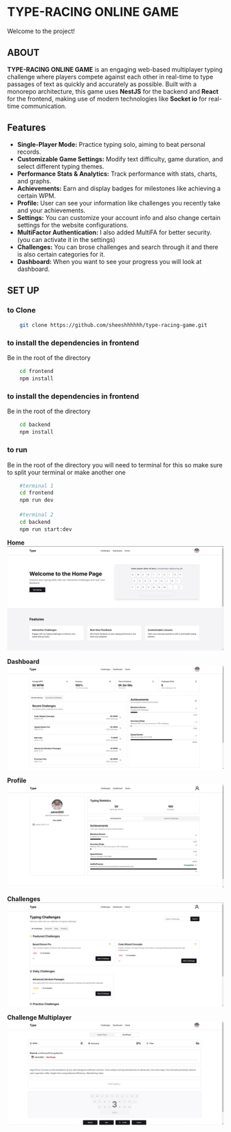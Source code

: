 # TYPE-RACING ONLINE GAME

Welcome to the project!

## ABOUT
**TYPE-RACING ONLINE GAME** is an engaging web-based multiplayer typing challenge where players compete against each other in real-time to type passages of text as quickly and accurately as possible. Built with a monorepo architecture, this game uses **NestJS** for the backend and **React** for the frontend, making use of modern technologies like **Socket io** for real-time communication.

## Features
+ **Single-Player Mode:** Practice typing solo, aiming to beat personal records.
+ **Customizable Game Settings:** Modify text difficulty, game duration, and select different typing themes.
+ **Performance Stats & Analytics:** Track performance with stats, charts, and graphs.
+ **Achievements:** Earn and display badges for milestones like achieving a certain WPM.
+ **Profile:** User can see your information like challenges you recently take and your achievements.
+ **Settings:** You can customize your account info and also change certain settings for the website configurations.
+ **MultiFactor Authentication:** I also added MultiFA for better security.(you can activate it in the settings)
+ **Challenges:** You can brose challenges and search through it and there is also certain categories for it.
+ **Dashboard:** When you want to see your progress you will look at dashboard.

## SET UP

### to Clone
```bash
    git clone https://github.com/sheeshhhhhh/type-racing-game.git

```
### to install the dependencies in frontend
Be in the root of the directory
```bash
    cd frontend
    npm install
```
### to install the dependencies in frontend
Be in the root of the directory
```bash
    cd backend
    npm install
```

### to run
Be in the root of the directory
you will need to terminal for this so make sure to split your terminal or make another one
```bash
    #terminal 1
    cd frontend
    npm run dev

    #terminal 2
    cd backend
    npm run start:dev
```

**Home**
![Screenshot](./frontend/public/appPhoto/HOME.jpg)

**Dashboard**
![Screenshot](./frontend/public/appPhoto/DASHBOARD.jpg)

**Profile**
![Screenshot](./frontend/public/appPhoto/PROFILE.jpg)

**Challenges**
![Screenshot](./frontend/public/appPhoto/CHALLENGES.jpg)

**Challenge Multiplayer**
![Screenshot](./frontend/public/appPhoto/CHALLENGE%20MULTIPLAYER.jpg)